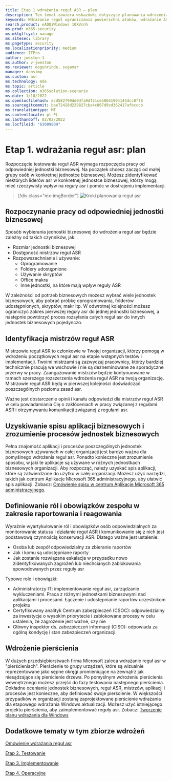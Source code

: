 ```yaml
---
title: Etap 1 wdrażania reguł ASR — plan
description: Ten temat zawiera wskazówki dotyczące planowania wdrożenia reguł ograniczania powierzchni ataków.
keywords: Wdrażanie reguł ograniczania powierzchni ataków, wdrażanie ASR, włączanie reguł asr, konfigurowanie funkcji asr, systemu ochrony przed nieuprawnianiem hosta, reguł ochrony, reguł ochrony przed wykorzystywaniem luk, ochrony przed wykorzystywaniem, regułami wykorzystania luk, regułami zapobiegania powstawaniu przed wirusami, program Microsoft Defender for Endpoint, konfigurowanie reguł asr
search.product: eADQiWindows 10XVcnh
ms.prod: m365-security
ms.mktglfcycl: manage
ms.sitesec: library
ms.pagetype: security
ms.localizationpriority: medium
audience: ITPro
author: jweston-1
ms.author: v-jweston
ms.reviewer: oogunrinde, sugamar
manager: dansimp
ms.custom: asr
ms.technology: mde
ms.topic: article
ms.collection: m365solution-scenario
ms.date: 1/18/2022
ms.openlocfilehash: ecd582f99dd0dfa9df51ce50651904144dcc8ff8
ms.sourcegitcommit: bae72428d229827cba4c807d9cd362417afbcccb
ms.translationtype: MT
ms.contentlocale: pl-PL
ms.lasthandoff: 02/02/2022
ms.locfileid: "63009809"
---
```

# <a name="asr-rules-deployment-phase-1-plan"></a>Etap 1. wdrażania reguł asr: plan

Rozpoczęcie testowania reguł ASR wymaga rozpoczęcia pracy od odpowiedniej jednostki biznesowej. Na początek chcesz zacząć od małej grupy osób w konkretnej jednostce biznesowej. Możesz zidentyfikować niektórych liderów asr w konkretnej jednostce biznesowej, którzy mogą mieć rzeczywisty wpływ na reguły asr i pomóc w dostrajeniu implementacji.

> [!div class="mx-imgBorder"]
> ![Kroki planowania reguł asr](images/asr-rules-planning-steps.png)

## <a name="start-with-the-right-business-unit"></a>Rozpoczynanie pracy od odpowiedniej jednostki biznesowej

Sposób wybierania jednostki biznesowej do wdrożenia reguł asr będzie zależny od takich czynników, jak:

- Rozmiar jednostki biznesowej
- Dostępność mistrzów reguł ASR  
- Rozpowszechnianie i używanie:
  - Oprogramowanie
  - Foldery udostępnione
  - Używanie skryptów
  - Office makra
  - Inne jednostki, na które mają wpływ reguły ASR

W zależności od potrzeb biznesowych możesz wybrać wiele jednostek biznesowych, aby pobrać próbkę oprogramowania, folderów udostępnionych, skryptów, makr itp. W odwrotnej kolejności możesz ograniczyć zakres pierwszej reguły asr do jednej jednostki biznesowej, a następnie powtórzyć proces rozsyłania całych reguł asr do innych jednostek biznesowych pojedynczo.

## <a name="identify-asr--rules-champions"></a>Identyfikacja mistrzów reguł ASR

Mistrzowie reguł ASR to członkowie w Twojej organizacji, którzy pomogą w wdrożeniu początkowych reguł asr na etapie wstępnych testów i implementacji. Twoimi mistrzami są zazwyczaj pracownicy, którzy bardziej technicznie pracują we wschowie i nie są dezneminowane ze sporadyczne przerwy w pracy. Zaangażowanie mistrzów będzie kontynuowane w ramach szerszego rozszerzenia wdrożenia reguł ASR na twoją organizację. Mistrzowie reguł ASR będą w pierwszej kolejności doświadczać poszczególnych poziomu zasad asr.

Ważne jest dostarczenie opinii i kanału odpowiedzi dla mistrzów reguł ASR w celu powiadamiania Cię o zakłóceniach w pracy związanej z regułami ASR i otrzymywaniu komunikacji związanej z regułami asr.

## <a name="get-inventory-of-line-of-business-apps-and-understand-the-business-unit-processes"></a>Uzyskiwanie spisu aplikacji biznesowych i zrozumienie procesów jednostek biznesowych

Pełna znajomość aplikacji i procesów poszczególnych jednostek biznesowych używanych w całej organizacji jest bardzo ważna dla pomyślnego wdrożenia reguł asr. Ponadto konieczne jest zrozumienie sposobu, w jaki te aplikacje są używane w różnych jednostkach biznesowych organizacji.
Aby rozpocząć, należy uzyskać spis aplikacji, które są zatwierdzone do użytku w całej organizacji. Możesz użyć narzędzi, takich jak centrum Aplikacje Microsoft 365 administracyjnego, aby ułatwić spis aplikacji. Zobacz: [Omówienie spisu w centrum Aplikacje Microsoft 365 administracyjnego](/deployoffice/admincenter/inventory).

## <a name="define-reporting-and-response-team--roles-and-responsibilities"></a>Definiowanie ról i obowiązków zespołu w zakresie raportowania i reagowania

Wyraźnie wyartykułowanie ról i obowiązków osób odpowiedzialnych za monitorowanie statusu i działanie reguł ASR i komunikowanie się z nich jest podstawową czynnością konserwacji ASR. Dlatego ważne jest ustalenie:

- Osoba lub zespół odpowiedzialny za zbieranie raportów
- Jak i komu są udostępniane raporty
- Jak zostanie rozwiązana eskalacja w przypadku nowo zidentyfikowanych zagrożeń lub niechcianych zablokowania spowodowanych przez reguły asr

Typowe role i obowiązki:

- Administratorzy IT: implementowanie reguł asr, zarządzanie wykluczeniami. Praca z różnymi jednostkami biznesowymi nad aplikacjami i procesami. Łączenie i udostępnianie raportów uczestnikom projektu
- Certyfikowany analityk Centrum zabezpieczeń (CSOC): odpowiedzialny za inwestycje o wysokim priorytecie i zablokowane procesy w celu ustalenia, że zagrożenie jest ważne, czy nie
- Główny inspektor ds. zabezpieczeń informacji (CISO): odpowiada za ogólną kondycję i stan zabezpieczeń organizacji.

## <a name="ring-deployment"></a>Wdrożenie pierścienia

W dużych przedsiębiorstwach firma Microsoft zaleca wdrażanie reguł asr w "pierścieniach". Pierścienie to grupy urządzeń, które są wizualnie reprezentowane jako sępne okręgi promieniujące na zewnątrz jak niesądzające się pierścienie drzewa. Po pomyślnym wdrożeniu pierścienia wewnętrznego możesz przejść do fazy testowania następnego pierścienia. Dokładne ocenianie jednostek biznesowych, reguł ASR, mistrzów, aplikacji i procesów jest konieczne, aby definiować swoje pierścienie.
W większości przypadków w organizacji zostaną zaprojektowane pierścienie wdrażania dla etapowego wdrażania Windows aktualizacji. Możesz użyć istniejącego projektu pierścienia, aby zaimplementować reguły asr.
Zobacz: [Tworzenie planu wdrażania dla Windows](/windows/deployment/update/create-deployment-plan)

## <a name="additional-topics-in-this-deployment-collection"></a>Dodatkowe tematy w tym zbiorze wdrożeń

[Omówienie wdrażania reguł asr](attack-surface-reduction-rules-deployment.md)

[Etap 2. Testowanie](attack-surface-reduction-rules-deployment-phase-2.md)

[Etap 3. Implementowanie](attack-surface-reduction-rules-deployment-phase-3.md)

[Etap 4. Operacyjne](attack-surface-reduction-rules-deployment-phase-4.md)
